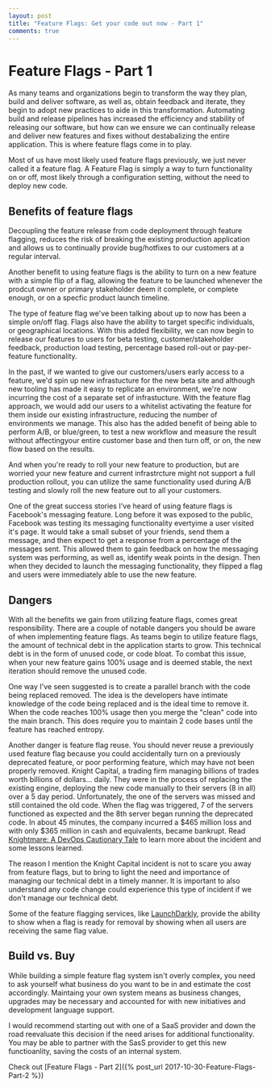 ```yaml
---
layout: post
title: "Feature Flags: Get your code out now - Part 1"
comments: true
---
```


# Feature Flags - Part 1

As many teams and organizations begin to transform the way they plan, build and deliver software, as well as, obtain feedback and iterate, they begin to adopt new practices to aide in this transformation. Automating build and release pipelines has increased the efficiency and stability of releasing our software, but how can we ensure we can continually release and deliver new features and fixes without destabalizing the entire application. This is where feature flags come in to play.

Most of us have most likely used feature flags previously, we just never called it a feature flag. A Feature Flag is simply a way to turn functionality on or off, most likely through a configuration setting, without the need to deploy new code.

## Benefits of feature flags

Decoupling the feature release from code deployment through feature flagging, reduces the risk of breaking the existing production application and allows us to continually provide bug/hotfixes to our customers at a regular interval.

Another benefit to using feature flags is the ability to turn on a new feature with a simple flip of a flag, allowing the feature to be launched whenever the prodcut owner or primary stakeholder deem it complete, or complete enough, or on a specfic product launch timeline. 

The type of feature flag we've been talking about up to now has been a simple on/off flag. Flags also have the ability to target specific individuals, or geographical locations. With this added flexibility, we can now begin to release our features to users for beta testing, customer/stakeholder feedback, production load testing, percentage based roll-out or pay-per-feature functionality.

In the past, if we wanted to give our customers/users early access to a feature, we'd spin up new infrastucture for the new beta site and although new tooling has made it easy to replicate an environment, we're now incurring the cost of a separate set of infrastucture. With the feature flag approach, we would add our users to a whitelist activating the feature for them inside our existing infrastructure, reducing the number of environments we manage. This also has the added benefit of being able to perform A/B, or blue/green, to test a new workflow and measure the result without affectingyour entire customer base and then turn off, or on, the new flow based on the results.

And when you're ready to roll your new feature to production, but are worried your new feature and current infrastrcture might not support a full production rollout, you can utilize the same functionality used during A/B testing and slowly roll the new feature out to all your customers.

One of the great success stories I've heard of using feature flags is Facebook's messaging feature. Long before it was exposed to the public, Facebook was testing its messaging functionality evertyime a user visited it's page. It would take a small subset of your friends, send them a message, and then expect to get a response from a percentage of the messages sent. This allowed them to gain feedback on how the messaging system was performing, as well as, identify weak points in the design. Then when they decided to launch the messaging functionality, they flipped a flag and users were immediately able to use the new feature.

## Dangers

With all the benefits we gain from utilizing feature flags, comes great responsibility. There are a couple of notable dangers you should be aware of when implementing feature flags. As teams begin to utilize feature flags, the amount of technical debt in the application starts to grow. This technical debt is in the form of unused code, or code bloat. To combat this issue, when your new feature gains 100% usage and is deemed stable, the next iteration should remove the unused code.

One way I've seen suggested is to create a parallel branch with the code being replaced removed. The idea is the developers have intimate knowledge of the code being replaced and is the ideal time to remove it. When the code reaches 100% usage then you merge the "clean" code into the main branch. This does require you to maintain 2 code bases until the feature has reached entropy.

Another danger is feature flag reuse. You should never reuse a previously used feature flag because you could accidentally turn on a previously deprecated feature, or poor performing feature, which may have not been properly removed. Knight Capital, a trading firm managing billions of trades worth billions of dollars... daily. They were in the process of replacing the existing engine, deploying the new code manually to their servers (8 in all) over a 5 day period. Unfortunately, the one of the servers was missed and still contained the old code. When the flag was triggered, 7 of the servers functioned as expected and the 8th server began running the deprecated code. In about 45 minutes, the company incurred a $465 million loss and with only $365 million in cash and equivalents, became bankrupt. Read [Knightmare: A DevOps Cautionary Tale](https://dougseven.com/2014/04/17/knightmare-a-devops-cautionary-tale/) to learn more about the incident and some lessons learned.

The reason I mention the Knight Capital incident is not to scare you away from feature flags, but to bring to light the need and importance of managing our technical debt in a timely manner. It is important to also understand any code change could experience this type of incident if we don't manage our technical debt.

Some of the feature flagging services, like [LaunchDarkly](https://launchdarkly.com), provide the ability to show when a flag is ready for removal by showing when all users are receiving the same flag value.

## Build vs. Buy

While building a simple feature flag system isn't overly complex, you need to ask yourself what business do you want to be in and estimate the cost accordingly. Maintaing your own system means as business changes, upgrades may be necessary and accounted for with new initiatives and development language support. 

I would recommend starting out with one of a SaaS provider and down the road reevaluate this decision if the need arises for additional functionality. You may be able to partner with the SasS provider to get this new functioanlity, saving the costs of an internal system.

Check out [Feature Flags - Part 2]({% post_url 2017-10-30-Feature-Flags-Part-2 %})